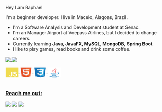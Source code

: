 Hey I am Raphael

I'm a beginner developer. I live in Maceio, Alagoas, Brazil. 

-  I'm a Software Analysis and Development student at Senac.
-  I'm an Manager Airport at Voepass Airlines, but I decided to change careers.
-  Currently learning **Java, JavaFX, MySQL, MongoDB, Spring Boot**.
-  I like to play games, read books and drink some coffee.


<!-- Status -->
 <div>
  <a href="https://github.com/foxihh">
  <img width="450" align="center" src="https://github-readme-stats.vercel.app/api?username=foxihh&show_icons=true&theme=codeSTACKr&include_all_commits=true&count_private=false"/>
  <img width="450" align="center" src="https://github-readme-stats.vercel.app/api/top-langs/?username=foxihh&layout=compact&langs_count=10&theme=codeSTACKr"/>
</div>
<div style="display: inline_block"><br>
  <img align="center" alt="Js" height="30" width="40" src="https://raw.githubusercontent.com/devicons/devicon/master/icons/javascript/javascript-plain.svg">
  <img align="center" alt="HTML" height="30" width="40" src="https://raw.githubusercontent.com/devicons/devicon/master/icons/html5/html5-original.svg">
  <img align="center" alt="CSS" height="30" width="40" src="https://raw.githubusercontent.com/devicons/devicon/master/icons/css3/css3-original.svg">
  <img align="center" alt="Java" height="30" width="40" src="https://raw.githubusercontent.com/devicons/devicon/master/icons/java/java-original.svg">
</div>
<br>
 
### Reach me out:
<!-- Contatos --> 
<div> 
  <a href="https://www.instagram.com/raphacsi/" target="_blank"><img src="https://img.shields.io/badge/-Instagram-%23E4405F?style=for-the-badge&logo=instagram&logoColor=white" target="_blank"></a>
  <a href="mailto:rapha.scampos@gmail.com"><img src="https://img.shields.io/badge/-Gmail-%23333?style=for-the-badge&logo=gmail&logoColor=white" target="_blank"></a>
  <a href="https://www.linkedin.com/in/raphael-campos-09b805170/" target="_blank"><img src="https://img.shields.io/badge/-LinkedIn-%230077B5?style=for-the-badge&logo=linkedin&logoColor=white" target="_blank"></a> 
 
  
</div>
